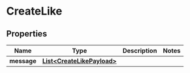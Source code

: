 

# CreateLike


## Properties

| Name | Type | Description | Notes |
|------------ | ------------- | ------------- | -------------|
|**message** | [**List&lt;CreateLikePayload&gt;**](CreateLikePayload.md) |  |  |



